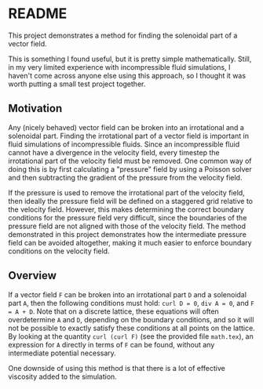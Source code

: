 # README

This project demonstrates a method for finding the solenoidal part of a vector
field.

This is something I found useful, but it is pretty simple mathematically. Still,
in my very limited experience with incompressible fluid simulations, I haven't
come across anyone else using this approach, so I thought it was worth putting
a small test project together.

## Motivation

Any (nicely behaved) vector field can be broken into an irrotational and a
solenoidal part. Finding the irrotational part of a vector field is important in
fluid simulations of incompressible fluids. Since an incompressible fluid cannot
have a divergence in the velocity field, every timestep the irrotational part of
the velocity field must be removed. One common way of doing this is by first
calculating a "pressure" field by using a Poisson solver and then subtracting
the gradient of the pressure from the velocity field.

If the pressure is used to remove the irrotational part of the velocity field,
then ideally the pressure field will be defined on a staggered grid relative to
the velocity field. However, this makes determining the correct boundary
conditions for the pressure field very difficult, since the boundaries of the
pressure field are not aligned with those of the velocity field. The method
demonstrated in this project demonstrates how the intermediate pressure field
can be avoided altogether, making it much easier to enforce boundary conditions
on the velocity field.

## Overview

If a vector field `F` can be broken into an irrotational part `D` and a
solenoidal part `A`, then the following conditions must hold: `curl D = 0`,
`div A = 0`, and `F = A + D`. Note that on a discrete lattice, these equations
will often overdetermine `A` and `D`, depending on the boundary conditions, and
so it will not be possible to exactly satisfy these conditions at all points on
the lattice. By looking at the quantity `curl (curl F)` (see the provided file
`math.tex`), an expression for `A` directly in terms of `F` can be found,
without any intermediate potential necessary.

One downside of using this method is that there is a lot of effective viscosity
added to the simulation.

